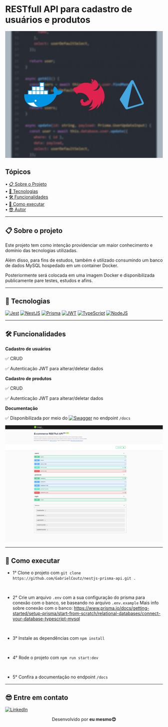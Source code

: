 # RESTfull API para cadastro de usuários e produtos

<div align="center">
  <img src="./github-assets/banner.jpg" alt="Banner do projeto" />
</div>

## Tópicos

<div>
 • <a href="#sobre">📋 Sobre o Projeto</a> </br>
 • <a href="#tecnologias">🔮 Tecnologias</a> </br>
 • <a href="#funcionalidades">🛠 Funcionalidades</a> </br>
 • <a href="#executar">🚀 Como executar</a> </br>
 • <a href="#autor">😎 Autor</a> </br>
</div>

---

<h2 id="sobre">📋 Sobre o projeto</h2>

Este projeto tem como intenção providenciar um maior conhecimento e domínio das tecnologias utilizadas.

Além disso, para fins de estudos, também é utilizado consumindo um banco de dados MySQL hospedado em um container Docker.

Posteriormente será colocada em uma imagem Docker e disponibilizada publicamente pare testes, estudos e afins.

---


<h2 id="tecnologias">🔮 Tecnologias</h2>

[![Jest](https://img.shields.io/badge/Jest-C21325?style=for-the-badge&logo=jest&logoColor=white)](https://jestjs.io/pt-BR/) [![NestJS](https://img.shields.io/badge/nestjs-E0234E?style=for-the-badge&logo=nestjs&logoColor=white)](https://nestjs.com/) [![Prisma](https://img.shields.io/badge/Prisma-3982CE?style=for-the-badge&logo=Prisma&logoColor=white)](https://www.prisma.io/) [![JWT](https://img.shields.io/badge/JWT-000000?style=for-the-badge&logo=JSON%20web%20tokens&logoColor=white)](https://jwt.io/) [![TypeScript](https://img.shields.io/badge/typescript-%23007ACC.svg?style=for-the-badge&logo=typescript&logoColor=white)](https://www.typescriptlang.org/pt/) [![NodeJS](https://img.shields.io/badge/Node.js-339933?style=for-the-badge&logo=nodedotjs&logoColor=white)](https://nodejs.org/en)

---


<h2 id="funcionalidades">🛠 Funcionalidades</h2>

**Cadastro de usuários**

:white_check_mark: CRUD

:white_check_mark: Autenticação JWT para alterar/deletar dados

**Cadastro de produtos**

:white_check_mark: CRUD

:white_check_mark: Autenticação JWT para alterar/deletar dados

**Documentação**

:white_check_mark: Disponibilizada por meio do [![Swagger](https://img.shields.io/badge/Swagger-85EA2D?style=for-the-badge&logo=Swagger&logoColor=white)](https://swagger.io/) no endpoint `/docs`

<div align="center">
  <img src="./github-assets/documentacao.png" alt="Documentação" />
</div>


---

<h2 id="executar">🚀 Como executar</h2>

- 1° Clone o projeto com `git clone https://github.com/GabrielCoutz/nestjs-prisma-api.git .`

<br>

- 2° Crie um arquivo `.env` com a sua configuração do prisma para conexão com o banco, se baseando no arquivo `.env.example`
Mais info sobre conexão com o banco: https://www.prisma.io/docs/getting-started/setup-prisma/start-from-scratch/relational-databases/connect-your-database-typescript-mysql

<br>

- 3° Instale as dependências com `npm install`

<br>

- 4° Rode o projeto com `npm run start:dev`

<br>

- 5° Confira a documentação no endpoint `/docs`

---

<h2 id="author">😎 Entre em contato</h2>

[![LinkedIn](https://img.shields.io/badge/LinkedIn-%230077B5.svg?logo=linkedin&logoColor=white)](https://www.linkedin.com/in/gabrielcoutz/) 
<div align="center">
  Desenvolvido por <strong>eu mesmo😊</strong>
</div>